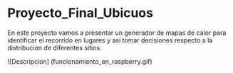 # Proyecto_Final_Ubicuos

En este proyecto vamos a presentar un generador de mapas de calor para identificar el recorrido en lugares y así tomar decisiones respecto a la distribucion de diferentes sitios.

![Descripcion]
(funcionamiento_en_raspberry.gif)
